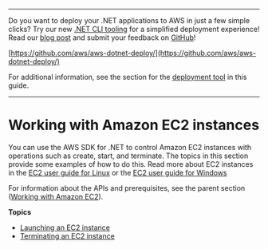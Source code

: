 --------

Do you want to deploy your \.NET applications to AWS in just a few simple clicks? Try our new [\.NET CLI tooling](https://www.nuget.org/packages/AWS.Deploy.CLI/) for a simplified deployment experience\! Read our [blog post](https://aws.amazon.com/blogs/developer/reimagining-the-aws-net-deployment-experience/) and submit your feedback on [GitHub](https://github.com/aws/aws-dotnet-deploy)\!

 [https://github.com/aws/aws-dotnet-deploy/](https://github.com/aws/aws-dotnet-deploy/)

For additional information, see the section for the [deployment tool](https://docs.aws.amazon.com/sdk-for-net/v3/developer-guide/deployment-tool.html) in this guide\.

--------

# Working with Amazon EC2 instances<a name="how-to-ec2"></a>

You can use the AWS SDK for \.NET to control Amazon EC2 instances with operations such as create, start, and terminate\. The topics in this section provide some examples of how to do this\. Read more about EC2 instances in the [EC2 user guide for Linux](https://docs.aws.amazon.com/AWSEC2/latest/UserGuide/Instances.html) or the [EC2 user guide for Windows](https://docs.aws.amazon.com/AWSEC2/latest/WindowsGuide/Instances.html)

For information about the APIs and prerequisites, see the parent section \([Working with Amazon EC2](ec2-apis-intro.md)\)\.

**Topics**
+ [Launching an EC2 instance](run-instance.md)
+ [Terminating an EC2 instance](terminate-instance.md)